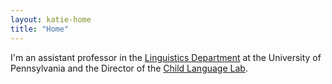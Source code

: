 ```yaml
---
layout: katie-home
title: "Home"
---
```



I'm an assistant professor in the [Linguistics Department](www.ling.upenn.edu) at the University of Pennsylvania and the Director of the [Child Language Lab](childlanglab/about.md).  
